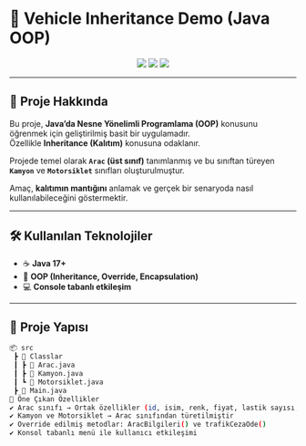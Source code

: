 # 🚗 Vehicle Inheritance Demo (Java OOP)

<p align="center">
  <img src="https://img.shields.io/badge/Java-ED8B00?style=for-the-badge&logo=openjdk&logoColor=white" />
  <img src="https://img.shields.io/badge/OOP-Inheritance-blueviolet?style=for-the-badge" />
  <img src="https://img.shields.io/badge/Status-Completed-success?style=for-the-badge" />
</p>

---

## 📌 Proje Hakkında

Bu proje, **Java’da Nesne Yönelimli Programlama (OOP)** konusunu öğrenmek için geliştirilmiş basit bir uygulamadır.  
Özellikle **Inheritance (Kalıtım)** konusuna odaklanır.  

Projede temel olarak **`Arac` (üst sınıf)** tanımlanmış ve bu sınıftan türeyen  
**`Kamyon`** ve **`Motorsiklet`** sınıfları oluşturulmuştur.  

Amaç, **kalıtımın mantığını** anlamak ve gerçek bir senaryoda nasıl kullanılabileceğini göstermektir.  

---

## 🛠 Kullanılan Teknolojiler

- ☕ **Java 17+**
- 🧩 **OOP (Inheritance, Override, Encapsulation)**
- 💻 **Console tabanlı etkileşim**

---

## 📂 Proje Yapısı

```bash
📦 src
 ┣ 📂 Classlar
 ┃ ┣ 📜 Arac.java
 ┃ ┣ 📜 Kamyon.java
 ┃ ┗ 📜 Motorsiklet.java
 ┣ 📜 Main.java
🔑 Öne Çıkan Özellikler
✔️ Arac sınıfı → Ortak özellikler (id, isim, renk, fiyat, lastik sayısı, marka, model yılı)
✔️ Kamyon ve Motorsiklet → Arac sınıfından türetilmiştir
✔️ Override edilmiş metodlar: AracBilgileri() ve trafikCezaOde()
✔️ Konsol tabanlı menü ile kullanıcı etkileşimi
